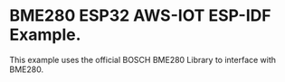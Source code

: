 # BME280 ESP32 AWS-IOT ESP-IDF Example.

This example uses the official BOSCH BME280 Library to interface with BME280.
